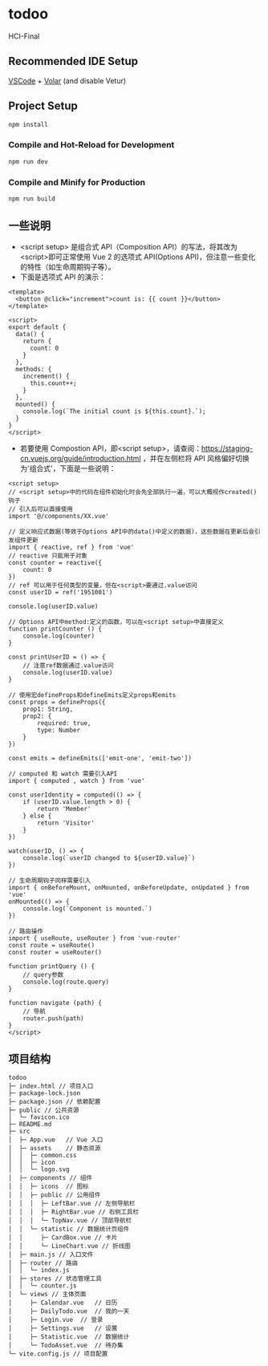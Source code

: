 # todoo

HCI-Final

## Recommended IDE Setup

[VSCode](https://code.visualstudio.com/) + [Volar](https://marketplace.visualstudio.com/items?itemName=johnsoncodehk.volar) (and disable Vetur)

## Project Setup

```sh
npm install
```

### Compile and Hot-Reload for Development

```sh
npm run dev
```

### Compile and Minify for Production

```sh
npm run build
```

## 一些说明

+ \<script setup> 是组合式 API（Composition API）的写法，将其改为\<script>即可正常使用 Vue 2 的选项式 API(Options API)，但注意一些变化的特性（如生命周期钩子等）。
+ 下面是选项式 API 的演示：

```vue
<template>
  <button @click="increment">count is: {{ count }}</button>
</template>
 
<script>
export default {
  data() {
    return {
      count: 0
    }
  },
  methods: {
    increment() {
      this.count++;
    }
  },
  mounted() {
    console.log(`The initial count is ${this.count}.`);
  }
}
</script>
```

+ 若要使用 Compostion API，即\<script setup>，请查阅：https://staging-cn.vuejs.org/guide/introduction.html ，并在左侧栏将 API 风格偏好切换为'组合式'，下面是一些说明：

```vue
<script setup>
// <script setup>中的代码在组件初始化时会先全部执行一遍，可以大概视作created()钩子
// 引入后可以直接使用
import '@/components/XX.vue'

// 定义响应式数据(等效于Options API中的data()中定义的数据)，这些数据在更新后会引发组件更新
import { reactive, ref } from 'vue'
// reactive 只能用于对象
const counter = reactive({
	count: 0
})
// ref 可以用于任何类型的变量，但在<script>要通过.value访问
const userID = ref('1951001')

console.log(userID.value)

// Options API中method:定义的函数，可以在<script setup>中直接定义
function printCounter () {
	console.log(counter)
}

const printUserID = () => {
	// 注意ref数据通过.value访问
	console.log(userID.value)
}

// 使用宏defineProps和defineEmits定义props和emits
const props = defineProps({
	prop1: String,
	prop2: {
		required: true,
		type: Number
	}
})

const emits = defineEmits(['emit-one', 'emit-two'])

// computed 和 watch 需要引入API
import { computed , watch } from 'vue'
  
const userIdentity = computed(() => {
	if (userID.value.length > 0) {
		return 'Member'
	} else {
		return 'Visitor'
	}
})

watch(userID, () => {
	console.log(`userID changed to ${userID.value}`)
})

// 生命周期钩子同样需要引入
import { onBeforeMount, onMounted, onBeforeUpdate, onUpdated } from 'vue'
onMounted(() => {
	console.log(`Component is mounted.`)
})

// 路由操作
import { useRoute, useRouter } from 'vue-router'
const route = useRoute()
const router = useRouter()

function printQuery () {
	// query参数
	console.log(route.query)
}

function navigate (path) {
	// 导航
	router.push(path)
}
</script>
```

## 项目结构

```
todoo
├─ index.html // 项目入口
├─ package-lock.json
├─ package.json // 依赖配置
├─ public // 公共资源
│  └─ favicon.ico
├─ README.md
├─ src
│  ├─ App.vue	// Vue 入口
│  ├─ assets	// 静态资源
│  │  ├─ common.css
│  │  ├─ icon
│  │  └─ logo.svg
│  ├─ components // 组件
│  │  ├─ icons	// 图标
│  │  ├─ public	// 公用组件
│  │  │  ├─ LeftBar.vue	// 左侧导航栏
│  │  │  ├─ RightBar.vue // 右侧工具栏
│  │  │  └─ TopNav.vue // 顶部导航栏
│  │  └─ statistic // 数据统计页组件
│  │     ├─ CardBox.vue // 卡片
│  │     └─ LineChart.vue // 折线图
│  ├─ main.js // 入口文件
│  ├─ router // 路由
│  │  └─ index.js
│  ├─ stores // 状态管理工具
│  │  └─ counter.js
│  └─ views // 主体页面
│     ├─ Calendar.vue	// 日历
│     ├─ DailyTodo.vue  // 我的一天
│     ├─ Login.vue	// 登录
│     ├─ Settings.vue	// 设置
│     ├─ Statistic.vue	// 数据统计
│     └─ TodoAsset.vue	// 待办集
└─ vite.config.js // 项目配置

```
